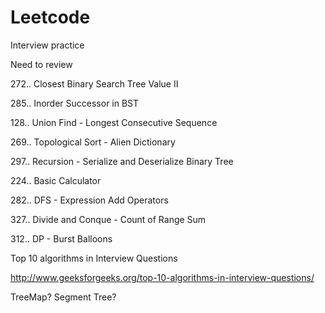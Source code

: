 # Leetcode
Interview practice

Need to review

272.. Closest Binary Search Tree Value II

285.. Inorder Successor in BST

128.. Union Find - Longest Consecutive Sequence

269.. Topological Sort - Alien Dictionary

297.. Recursion - Serialize and Deserialize Binary Tree

224.. Basic Calculator

282.. DFS - Expression Add Operators

327.. Divide and Conque - Count of Range Sum

312.. DP - Burst Balloons





Top 10 algorithms in Interview Questions

http://www.geeksforgeeks.org/top-10-algorithms-in-interview-questions/

TreeMap?
Segment Tree?





